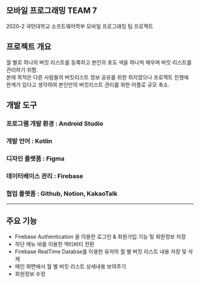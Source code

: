 ## 모바일 프로그래밍 TEAM 7
2020-2 국민대학교 소프트웨어학부 모바일 프로그래밍 팀 프로젝트
## 프로젝트 개요
월 별로 하나의 버킷 리스트를 등록하고 본인의 포도 색을 하나씩 채우며 버킷 리스트를 관리하기 위함.<br>
본래 목적은 다른 사람들의 버킷리스트 정보 공유를 위한 취지였으나 프로젝트 진행에 한계가 있다고 생각하여 본인만의 버킷리스트 관리를 위한 어플로 규모 축소.
## 개발 도구
### 프로그램 개발 환경 : Android Studio
### 개발 언어 : Kotlin
### 디자인 플랫폼 : Figma
### 데이터베이스 관리 : Firebase
### 협업 플랫폼 : Github, Notion, KakaoTalk
<hr>

## 주요 기능
- Firebase Authentication 을 이용한 로그인 & 회원가입 기능 및 회원정보 저장
- 하단 메뉴 바를 이용한 액티비티 전환
- Firebase RealTime Databse를 이용한 유저의 월 별 버킷 리스트 내용 저장 및 삭제
- 메인 화면에서 월 별 버킷 리스트 상세내용 보여주기
- 회원정보 수정
